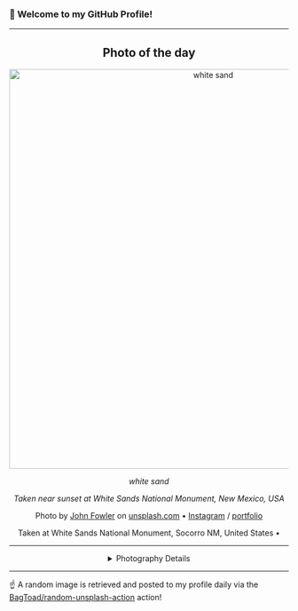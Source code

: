 ### 👋 Welcome to my GitHub Profile!

----
<div align="center">

## Photo of the day
  
  <a href="https://unsplash.com/photos/white-sand-RsRTIofe0HE"><img width="720" src="https://images.unsplash.com/photo-1554147090-e1221a04a025?crop=entropy&cs=tinysrgb&fit=max&fm=jpg&ixid=M3w1OTQ0OTd8MHwxfHJhbmRvbXx8fHx8fHx8fDE3MzkyNTQxNTJ8&ixlib=rb-4.0.3&q=80&w=1080" alt="white sand"></a>
  
  <em>white sand</em>
  
  <em>Taken near sunset at White Sands National Monument, New Mexico, USA</em>

  Photo by [John Fowler](http://www.flickr.com/photos/snowpeak) on [unsplash.com](https://unsplash.com/) • [Instagram](https://instagram.com/johnd.fowler) / [portfolio](http://www.flickr.com/photos/snowpeak)
  
  Taken at White Sands National Monument, Socorro NM, United States • 
  
  ---
  
<details>
<summary>Photography Details</summary>
  
| Parameter     | Value |
| ------------- | ----- |
| Camera Model  | NIKON D800E |
| Exposure Time | 1/200 |
| Aperture      | 9.0 |
| Focal Length  | 120.0 |
| ISO           | 400 |
| Location      | White Sands National Monument, Socorro NM, United States (United States) |
| Coordinates   | Latitude null, Longitude null |

</details>

</div>

----

☝️ A random image is retrieved and posted to my profile daily via the [BagToad/random-unsplash-action](https://github.com/BagToad/random-unsplash-action) action!
